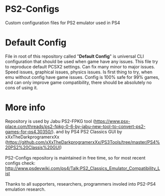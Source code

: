 # PS2-Configs
Custom configuration files for PS2 emulator used in PS4

# Default Config

File in root of this repository called "**Default Config**" is universal CLI configuration
that should be used when game have any issues. This file try to reproduce default PCSX2 settings.
Can fix many minor to major issues. Speed issues, graphical issues, physics issues. 
Is first thing to try, when emu without config have game issues. Config is 100% safe 
for 99% games, and can only improve game compatibility, there should be absolutely no cons of using it. 

# More info

Repository  is used by Jabu PS2-FPKG tool (https://www.psx-place.com/threads/ps2-fpkg-0-6-by-jabu-new-tool-to-convert-ps2-games-for-ps4.30350/).
and by PS4 PS2 Classics GUI by xXxTheDarkprogramerxXx (https://github.com/xXxTheDarkprogramerxXx/PS3Tools/tree/master/PS4%20PS2%20Classis%20GUI)
<br/>
<br/>PS2-Configs repository is maintained in free time, so for most recent configs check: http://www.psdevwiki.com/ps4/Talk:PS2_Classics_Emulator_Compatibility_List
<br/>
<br/>Thanks to all supporters, researchers, programmers involed into PS2-PS4 emulation research. 
